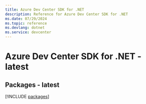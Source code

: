 ```yaml
---
title: Azure Dev Center SDK for .NET
description: Reference for Azure Dev Center SDK for .NET
ms.date: 07/29/2024
ms.topic: reference
ms.devlang: dotnet
ms.service: devcenter
---
```

# Azure Dev Center SDK for .NET - latest
## Packages - latest
[!INCLUDE [packages](dev-center-index.md)]